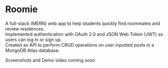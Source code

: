 # Roomie
A full-stack (MERN) web app to help students quickly find roommates and review residences.  
Implemented authentication with OAuth 2.0 and JSON Web Token (JWT) so users can log in or sign up.  
Created an API to perform CRUD operations on user inputted posts in a MongoDB Atlas database.

Screenshots and Demo video coming soon
